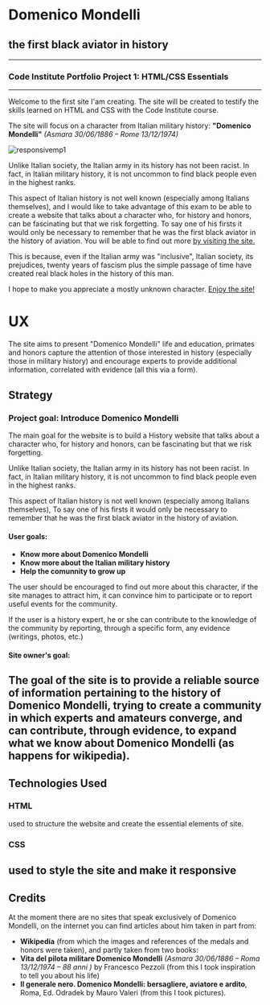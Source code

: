 # Domenico Mondelli 
## the first black aviator in history
---
### Code Institute Portfolio Project 1: HTML/CSS Essentials
---
Welcome to the first site I'am creating.
The site will be created to testify the skills learned on HTML and CSS with the Code Institute course.

The site will focus on a character from Italian military history: **"Domenico Mondelli"** *(Asmara 30/06/1886 – Rome 13/12/1974)*

![responsivemp1](https://user-images.githubusercontent.com/80674568/117348761-e08de100-aeaa-11eb-96d4-02063768298f.PNG)

Unlike Italian society, the Italian army in its history has not been racist.
In fact, in Italian military history, it is not uncommon to find black people even in the highest ranks.

This aspect of Italian history is not well known (especially among Italians themselves),
and I would like to take advantage of this exam to be able to create a website that talks about a character who,
for history and honors, can be fascinating but that we risk forgetting.
To say one of his firsts it would only be necessary to remember that he was the first black aviator in the history of aviation.
You will be able to find out more [by visiting the site.](https://latorreandrea.github.io/domenico-mondelli-first-black-aviator/)

This is because, even if the Italian army was "inclusive", Italian society, its prejudices, twenty years of fascism plus the simple passage of time have created real black holes in the history of this man.

I hope to make you appreciate a mostly unknown character.
[Enjoy the site!](https://latorreandrea.github.io/domenico-mondelli-first-black-aviator/)

# UX

The site aims to present "Domenico Mondelli" life and education, primates and honors
capture the attention of those interested in history (especially those in military history)
and encourage experts to provide additional information, correlated with evidence (all this via a form).

## Strategy

### Project goal: Introduce Domenico Mondelli

The main goal for the website is to build a History website that talks about a character who,
for history and honors, can be fascinating but that we risk forgetting.

Unlike Italian society, the Italian army in its history has not been racist.
In fact, in Italian military history, it is not uncommon to find black people even in the highest ranks.

This aspect of Italian history is not well known (especially among Italians themselves),
To say one of his firsts it would only be necessary to remember that he was the first black aviator in the history of aviation.

#### User goals:
- **Know more about Domenico Mondelli**
- **Know more about the Italian military history**
- **Help the comunnity to grow up**

The user should be encouraged to find out more about this character, if the site manages to attract him, it can convince him to participate or to report useful events for the community.

If the user is a history expert, he or she can contribute to the knowledge of the community by reporting, through a specific form, any evidence (writings, photos, etc.)

#### Site owner's goal:

The goal of the site is to provide a reliable source of information pertaining to the history of Domenico Mondelli, trying to create a community in which experts and amateurs converge, and can contribute, through evidence, to expand what we know about Domenico Mondelli (as happens for wikipedia).
---

## Technologies Used
### HTML
used to structure the website and create the essential elements of site.

### CSS
used to style the site and make it responsive
---

## Credits

At the moment there are no sites that speak exclusively of Domenico Mondelli, on the internet you can find articles about him taken in part from:
* **Wikipedia** (from which the images and references of the medals and honors were taken), and partly taken from two books:
* **Vita del pilota militare Domenico Mondelli** *(Asmara 30/06/1886 – Roma 13/12/1974 – 88 anni )* by Francesco Pezzoli (from this I took inspiration to tell you about his life)
* **Il generale nero. Domenico Mondelli: bersagliere, aviatore e ardito**, Roma, Ed. Odradek by Mauro Valeri (from this I took pictures).


